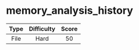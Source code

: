 # memory_analysis_history

| Type | Difficulty | Score |
| :--: | :--------: | :---: |
| File |    Hard    |  50   |
